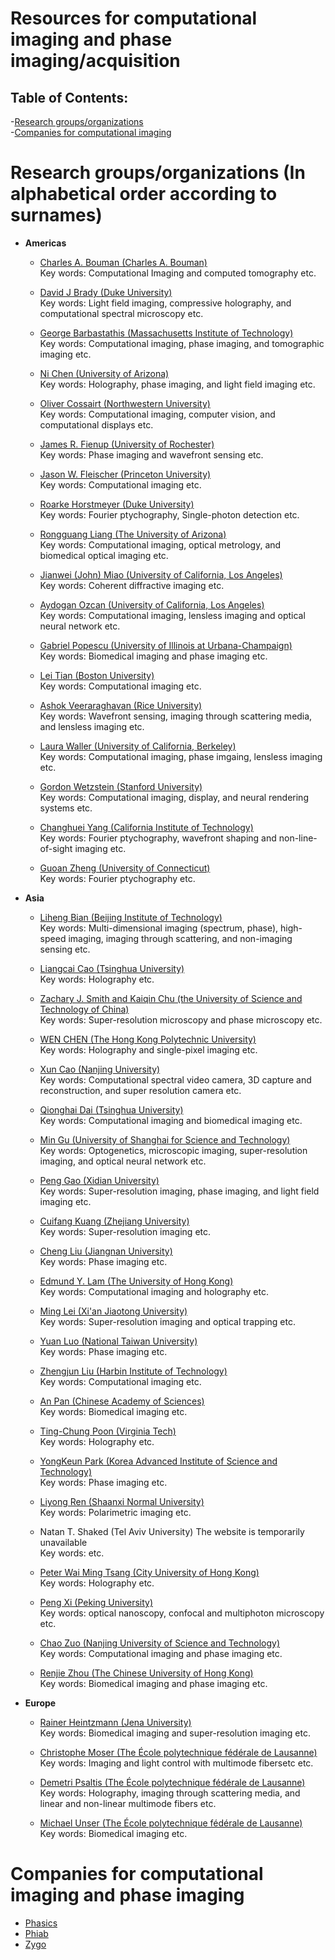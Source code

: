 # Resources for computational imaging and phase imaging/acquisition

## Table of Contents:
-[Research groups/organizations](#groups)  
-[Companies for computational imaging](#companies)

<a name="groups"></a>
# Research groups/organizations (In alphabetical order according to surnames)
    
- **Americas**
    - [Charles A. Bouman (Charles A. Bouman)](https://engineering.purdue.edu/~bouman/)  
    Key words: Computational Imaging and computed tomography etc.
    
    - [David J Brady (Duke University)](https://disp.duke.edu/)  
    Key words: Light field imaging, compressive holography, and computational spectral microscopy etc.
    
    - [George Barbastathis (Massachusetts Institute of Technology)](http://optics.mit.edu/)  
    Key words: Computational imaging, phase imaging, and tomographic imaging etc.
    
    - [Ni Chen (University of Arizona)](http://intelligentoptics.org/)  
    Key words: Holography, phase imaging, and light field imaging etc.
    
    - [Oliver Cossairt (Northwestern University)](https://compphotolab.northwestern.edu/)  
    Key words: Computational imaging, computer vision, and computational displays etc.
    
    - [James R. Fienup (University of Rochester)](https://labsites.rochester.edu/fienup/)  
    Key words: Phase imaging and wavefront sensing etc.
    
    - [Jason W. Fleischer (Princeton University)](https://www.princeton.edu/~jasonf/)  
    Key words: Computational imaging etc.
    
    - [Roarke Horstmeyer (Duke University)](http://horstmeyer.pratt.duke.edu/)  
    Key words: Fourier ptychography, Single-photon detection etc.
    
    - [Rongguang Liang (The University of Arizona)](https://wp.optics.arizona.edu/ualiangaol/)  
    Key words: Computational imaging, optical metrology, and biomedical optical imaging etc.
    
    - [Jianwei (John) Miao (University of California, Los Angeles)](https://www.physics.ucla.edu/research/imaging/)  
    Key words: Coherent diffractive imaging etc.
    
    - [Aydogan Ozcan (University of California, Los Angeles)](https://research.seas.ucla.edu/ozcan/)  
    Key words: Computational imaging, lensless imaging and optical neural network etc.
    
    - [Gabriel Popescu (University of Illinois at Urbana-Champaign)](https://light.ece.illinois.edu/)  
    Key words: Biomedical imaging and phase imaging etc.
    
    - [Lei Tian (Boston University)](https://sites.bu.edu/tianlab/)  
    Key words: Computational imaging etc.
    
    - [Ashok Veeraraghavan (Rice University)](https://www.computationalimaging.org/)  
    Key words: Wavefront sensing, imaging through scattering media, and lensless imaging etc.
    
    - [Laura Waller (University of California, Berkeley)](https://www.laurawaller.com/)  
    Key words: Computational imaging, phase imgaing, lensless imaging etc.
    
    - [Gordon Wetzstein (Stanford University)](https://www.computationalimaging.org/)  
    Key words: Computational imaging, display, and neural rendering systems etc.
    
    - [Changhuei Yang (California Institute of Technology)](https://biophot.caltech.edu/)  
    Key words: Fourier ptychography, wavefront shaping and non-line-of-sight imaging etc.
    
    - [Guoan Zheng (University of Connecticut)](https://smartimaging.uconn.edu/)  
    Key words: Fourier ptychography etc.
    
- **Asia**
    - [Liheng Bian (Beijing Institute of Technology)](https://bianlab.github.io/)  
    Key words: Multi-dimensional imaging (spectrum, phase), high-speed imaging, imaging through scattering, and non-imaging sensing etc.
    
    - [Liangcai Cao (Tsinghua University)](http://www.holoddd.com/)  
    Key words: Holography etc.
    
    - [Zachary J. Smith and Kaiqin Chu (the University of Science and Technology of China)](http://staff.ustc.edu.cn/)  
    Key words: Super-resolution microscopy and phase microscopy etc.
    
    - [WEN CHEN (The Hong Kong Polytechnic University)](https://www.eie.polyu.edu.hk/~wenchen/)  
    Key words: Holography and single-pixel imaging etc.
    
    - [Xun Cao (Nanjing University)](https://cite.nju.edu.cn/)  
    Key words: Computational spectral video camera, 3D capture and reconstruction, and super resolution camera etc.
    
    - [Qionghai Dai (Tsinghua University)](http://media.au.tsinghua.edu.cn/)  
    Key words: Computational imaging and biomedical imaging etc.
    
    - [Min Gu (University of Shanghai for Science and Technology)](http://cain.usst.edu.cn/)  
    Key words: Optogenetics, microscopic imaging, super-resolution imaging, and optical neural network etc.
    
    - [Peng Gao (Xidian University)](https://faculty.xidian.edu.cn/GP3/zh_CN/index.htm)  
    Key words: Super-resolution imaging, phase imaging, and light field imaging etc.
    
    - [Cuifang Kuang (Zhejiang University)](https://person.zju.edu.cn/cfkuang#0)  
    Key words:  Super-resolution imaging etc.
    
    - [Cheng Liu (Jiangnan University)](http://science.jiangnan.edu.cn/content_js.jsp?urltype=news.NewsContentUrl&wbtreeid=1034&wbnewsid=5799)  
    Key words:  Phase imaging etc.
    
    - [Edmund Y. Lam (The University of Hong Kong)](https://www.eee.hku.hk/~elam/)  
    Key words:  Computational imaging and holography etc.  
    
    - [Ming Lei (Xi'an Jiaotong University)](http://www.opticaltweezers.net/)  
    Key words: Super-resolution imaging and optical trapping etc.  
    
    - [Yuan Luo (National Taiwan University)](https://optics.mc.ntu.edu.tw/)  
    Key words: Phase imaging etc.
    
    - [Zhengjun Liu (Harbin Institute of Technology)](http://homepage.hit.edu.cn/liuzhengjun)  
    Key words:  Computational imaging etc.
    
    - [An Pan (Chinese Academy of Sciences)](https://www.sites.google.com/site/dranpanblog/)  
    Key words:  Biomedical imaging etc.
    
    - [Ting-Chung Poon (Virginia Tech)](https://sites.google.com/vt.edu/oshandholographiclab/home/)  
    Key words: Holography etc.
    
    - [YongKeun Park (Korea Advanced Institute of Science and Technology)](https://bmokaist.wordpress.com/)  
    Key words: Phase imaging etc.
    
    - [Liyong Ren (Shaanxi Normal University)](http://aoi.snnu.edu.cn/)  
    Key words: Polarimetric imaging etc.
    
    - Natan T. Shaked (Tel Aviv University) The website is temporarily unavailable  
    Key words:  etc.
    
    - [Peter Wai Ming Tsang (City University of Hong Kong)](https://scholars.cityu.edu.hk/en/persons/wai-ming-peter-tsang(892d3f89-71e1-4348-9bd0-c27f242c0d00).html)  
    Key words: Holography etc.
    
    - [Peng Xi (Peking University)](https://www.xipenglab.com/)  
    Key words: optical nanoscopy, confocal and multiphoton microscopy etc.
    
    - [Chao Zuo (Nanjing University of Science and Technology‍)](https://www.scilaboratory.com/)  
    Key words: Computational imaging and phase imaging etc.
    
    - [Renjie Zhou (The Chinese University of Hong Kong)](https://www.renjiezhou.com/)  
    Key words: Biomedical imaging and phase imaging etc.
    
- **Europe**
    - [Rainer Heintzmann (Jena University)](https://sites.google.com/site/nanoimagingproject/)  
    Key words:  Biomedical imaging and super-resolution imaging etc.
    
    - [Christophe Moser (The École polytechnique fédérale de Lausanne)](https://www.epfl.ch/labs/lapd/)  
    Key words:  Imaging and light control with multimode fibersetc etc.
    
    - [Demetri Psaltis (The École polytechnique fédérale de Lausanne)](https://www.epfl.ch/labs/lo/)  
    Key words: Holography, imaging through scattering media, and linear and non-linear multimode fibers etc.
    
    - [Michael Unser (The École polytechnique fédérale de Lausanne)](http://bigwww.epfl.ch/)  
    Key words: Biomedical imaging etc.

<a name="companies"></a>
# Companies for computational imaging and phase imaging
    
- [Phasics](https://www.phasics.com/)
- [Phiab](https://phiab.com/)  
- [Zygo](https://www.zygo.com/)
    
